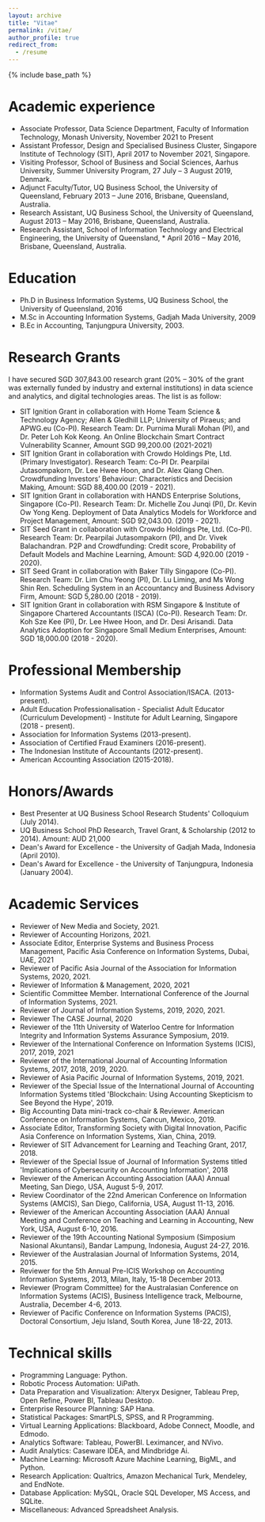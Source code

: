 ```yaml
---
layout: archive
title: "Vitae"
permalink: /vitae/
author_profile: true
redirect_from:
  - /resume
---
```


{% include base_path %}

Academic experience
======
* Associate Professor, Data Science Department, Faculty of Information Technology, Monash University, November 2021 to Present
* Assistant Professor, Design and Specialised Business Cluster, Singapore Institute of Technology (SIT), April 2017 to November 2021, Singapore.
* Visiting Professor, School of Business and Social Sciences, Aarhus University, Summer University Program, 27 July – 3 August 2019, Denmark.
* Adjunct Faculty/Tutor, UQ Business School, the University of Queensland, February 2013 – June 2016, Brisbane, Queensland, Australia.
* Research Assistant, UQ Business School, the University of Queensland, August 2013 – May 2016, Brisbane, Queensland, Australia.
* Research Assistant, School of Information Technology and Electrical Engineering, the University of Queensland, * April 2016 – May 2016, Brisbane, Queensland, Australia.


Education
======
* Ph.D in Business Information Systems, UQ Business School, the University of Queensland, 2016
* M.Sc in Accounting Information Systems, Gadjah Mada University, 2009
* B.Ec in Accounting, Tanjungpura University, 2003.


Research Grants
======

I have secured SGD 307,843.00 research grant (20% – 30% of the grant was externally funded by industry and external institutions) in data science and analytics, and digital technologies areas. The list is as follow:
* SIT Ignition Grant in collaboration with Home Team Science & Technology Agency; Allen & Gledhill LLP; University of Piraeus; and APWG.eu (Co-PI). Research Team: Dr. Purnima Murali Mohan (PI), and Dr. Peter Loh Kok Keong. An Online Blockchain Smart Contract Vulnerability Scanner, Amount SGD 99,200.00 (2021-2021)
* SIT Ignition Grant in collaboration with Crowdo Holdings Pte, Ltd. (Primary Investigator). Research Team: Co-PI Dr. Pearpilai Jutasompakorn, Dr. Lee Hwee Hoon, and Dr. Alex Qiang Chen. Crowdfunding Investors’ Behaviour: Characteristics and Decision Making, Amount: SGD 88,400.00 (2019 - 2021).
* SIT Ignition Grant in collaboration with HANDS Enterprise Solutions, Singapore (Co-PI). Research Team: Dr. Michelle Zou Junqi (PI), Dr. Kevin Ow Yong Keng. Deployment of Data Analytics Models for Workforce and Project Management, Amount: SGD 92,043.00. (2019 - 2021).
* SIT Seed Grant in collaboration with  Crowdo Holdings Pte, Ltd. (Co-PI). Research Team: Dr. Pearpilai Jutasompakorn (PI), and Dr. Vivek Balachandran. P2P and Crowdfunding: Credit score, Probability of Default Models and Machine Learning, Amount: SGD 4,920.00 (2019 - 2020).
* SIT Seed Grant in collaboration with Baker Tilly Singapore (Co-PI). Research Team: Dr. Lim Chu Yeong (PI), Dr. Lu Liming, and Ms Wong Shin Ren. Scheduling System in an Accountancy and Business Advisory Firm, Amount: SGD 5,280.00 (2018 - 2019).
* SIT Ignition Grant in collaboration with RSM Singapore & Institute of Singapore Chartered Accountants (ISCA) (Co-PI). Research Team: Dr. Koh Sze Kee (PI), Dr. Lee Hwee Hoon, and Dr. Desi Arisandi. Data Analytics Adoption for Singapore Small Medium Enterprises, Amount: SGD 18,000.00 (2018 - 2020).


Professional Membership
======

* Information Systems Audit and Control Association/ISACA. (2013-present).
* Adult Education Professionalisation - Specialist Adult Educator (Curriculum Development) - Institute for Adult Learning, Singapore (2018 - present).
* Association for Information Systems (2013-present).
* Association of Certified Fraud Examiners (2016-present).
* The Indonesian Institute of Accountants (2012-present).
* American Accounting Association (2015-2018).


Honors/Awards
======

* Best Presenter at UQ Business School Research Students' Colloquium (July 2014).
* UQ Business School PhD Research, Travel Grant, & Scholarship (2012 to 2014). Amount: AUD 21,000
* Dean's Award for Excellence - the University of Gadjah Mada, Indonesia (April 2010).
* Dean's Award for Excellence - the University of Tanjungpura, Indonesia (January 2004).


Academic Services
======

* Reviewer of New Media and Society, 2021.
* Reviewer of Accounting Horizons, 2021.
* Associate Editor, Enterprise Systems and Business Process Management, Pacific Asia Conference on Information Systems, Dubai, UAE, 2021
* Reviewer of Pacific Asia Journal of the Association for Information Systems, 2020, 2021.
* Reviewer of Information & Management, 2020, 2021
* Scientific Committee Member. International Conference of the Journal of Information Systems, 2021.
* Reviewer of Journal of Information Systems, 2019, 2020, 2021.
* Reviewer The CASE Journal, 2020
* Reviewer of the 11th University of Waterloo Centre for Information Integrity and Information Systems Assurance Symposium, 2019.
* Reviewer of the International Conference on Information Systems (ICIS), 2017, 2019, 2021
* Reviewer of the International Journal of Accounting Information Systems, 2017, 2018, 2019, 2020.
* Reviewer of Asia Pacific Journal of Information Systems, 2019, 2021.
* Reviewer of the Special Issue of the International Journal of Accounting Information Systems titled 'Blockchain: Using Accounting Skepticism to See Beyond the Hype', 2019.
* Big Accounting Data mini-track co-chair & Reviewer. American Conference on Information Systems, Cancun, Mexico, 2019.
* Associate Editor, Transforming Society with Digital Innovation, Pacific Asia Conference on Information Systems, Xian, China, 2019.
* Reviewer of SIT Advancement for Learning and Teaching Grant, 2017, 2018.
* Reviewer of the Special Issue of Journal of Information Systems titled 'Implications of Cybersecurity on Accounting Information', 2018
* Reviewer of the American Accounting Association (AAA) Annual Meeting, San Diego, USA, August 5-9, 2017.
* Review Coordinator of the 22nd American Conference on Information Systems (AMCIS), San Diego, California, USA, August 11-13, 2016.
* Reviewer of the American Accounting Association (AAA) Annual Meeting and Conference on Teaching and Learning in Accounting, New York, USA, August 6-10, 2016.
* Reviewer of the 19th Accounting National Symposium (Simposium Nasional Akuntansi), Bandar Lampung, Indonesia, August 24-27, 2016.
* Reviewer of the Australasian Journal of Information Systems, 2014, 2015.
* Reviewer for the 5th Annual Pre-ICIS Workshop on Accounting Information Systems, 2013, Milan, Italy, 15-18 December 2013.
* Reviewer (Program Committee) for the Australasian Conference on Information Systems (ACIS), Business Intelligence track, Melbourne, Australia, December 4-6, 2013.
* Reviewer of Pacific Conference on Information Systems (PACIS), Doctoral Consortium, Jeju Island, South Korea, June 18-22, 2013.


Technical skills
======
* Programming Language: Python.
* Robotic Process Automation: UiPath.
* Data Preparation and Visualization: Alteryx Designer, Tableau Prep, Open Refine, Power BI, Tableau Desktop.
* Enterprise Resource Planning: SAP Hana.
* Statistical Packages: SmartPLS, SPSS, and R Programming.
* Virtual Learning Applications: Blackboard, Adobe Connect, Moodle, and Edmodo.
* Analytics Software: Tableau, PowerBI. Leximancer, and NVivo.
* Audit Analytics: Caseware IDEA, and Mindbridge Ai.
* Machine Learning: Microsoft Azure Machine Learning, BigML, and Python.
* Research Application: Qualtrics, Amazon Mechanical Turk, Mendeley, and EndNote.
* Database Application: MySQL, Oracle SQL Developer, MS Access, and SQLite.
* Miscellaneous: Advanced Spreadsheet Analysis.
